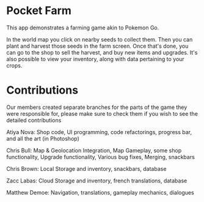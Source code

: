 # Pocket Farm

This app demonstrates a farming game akin to Pokemon Go. 

In the world map you click on nearby seeds to collect them. Then you can plant and harvest those seeds in the farm screen. Once that's done, you can go to the shop to sell the harvest, and buy new items and upgrades. It's also possible to view your inventory, along with data pertaining to your crops. 

# Contributions

Our members created separate branches for the parts of the game they were responsible for, please make sure to check them if you wish to see the detailed contributions

Atiya Nova: Shop code, UI programming, code refactorings, progress bar, and all the art (in Photoshop)

Chris Bull: Map & Geolocation Integration, Map Gameplay, some shop functionality, Upgrade functionality, Various bug fixes, Merging, snackbars

Chris Brown: Local Storage and inventory, snackbars, database

Zacc Labas: Cloud Storage and inventory, french translations, database

Matthew Demoe: Navigation, translations, gameplay mechanics, dialogues
